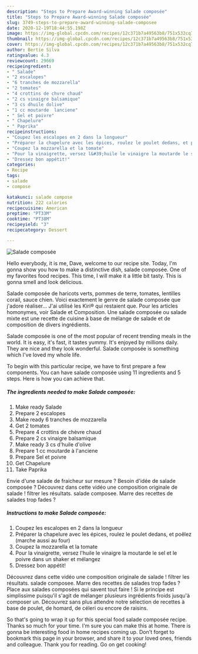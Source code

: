 ```yaml
---
description: "Steps to Prepare Award-winning Salade composée"
title: "Steps to Prepare Award-winning Salade composée"
slug: 3749-steps-to-prepare-award-winning-salade-composee
date: 2020-12-19T18:44:55.198Z
image: https://img-global.cpcdn.com/recipes/12c371b7a49563b8/751x532cq70/salade-composee-photo-principale-de-la-recette.jpg
thumbnail: https://img-global.cpcdn.com/recipes/12c371b7a49563b8/751x532cq70/salade-composee-photo-principale-de-la-recette.jpg
cover: https://img-global.cpcdn.com/recipes/12c371b7a49563b8/751x532cq70/salade-composee-photo-principale-de-la-recette.jpg
author: Bertie Silva
ratingvalue: 4.3
reviewcount: 29669
recipeingredient:
- " Salade"
- "2 escalopes"
- "6 tranches de mozzarella"
- "2 tomates"
- "4 crottins de chvre chaud"
- "2 cs vinaigre balsamique"
- "3 cs dhuile dolive"
- "1 cc moutarde  lanciene"
- " Sel et poivre"
- " Chapelure"
- " Paprika"
recipeinstructions:
- "Coupez les escalopes en 2 dans la longueur"
- "Préparer la chapelure avec les épices, roulez le poulet dedans, et poêlez (marche aussi au four)"
- "Coupez la mozzarella et la tomate"
- "Pour la vinaigrette, versez l&#39;huile le vinaigre la moutarde le sel et le poivre dans un shaker et mélangez"
- "Dressez bon appétit!"
categories:
- Recipe
tags:
- salade
- compose

katakunci: salade compose 
nutrition: 222 calories
recipecuisine: American
preptime: "PT33M"
cooktime: "PT38M"
recipeyield: "3"
recipecategory: Dessert

---
```



![Salade composée](https://img-global.cpcdn.com/recipes/12c371b7a49563b8/751x532cq70/salade-composee-photo-principale-de-la-recette.jpg)

Hello everybody, it is me, Dave, welcome to our recipe site. Today, I'm gonna show you how to make a distinctive dish, salade composée. One of my favorites food recipes. This time, I will make it a little bit tasty. This is gonna smell and look delicious.

Salade composée de haricots verts, pommes de terre, tomates, lentilles corail, sauce chien. Voici exactement le genre de salade composée que j&#39;adore réaliser… J&#39;ai utilisé les Kiri® qui restaient que. Pour les articles homonymes, voir Salade et Composition. Une salade composée ou salade mixte est une recette de cuisine à base de mélange de salade et de composition de divers ingrédients.

Salade composée is one of the most popular of recent trending meals in the world. It is easy, it's fast, it tastes yummy. It's enjoyed by millions daily. They are nice and they look wonderful. Salade composée is something which I've loved my whole life.


To begin with this particular recipe, we have to first prepare a few components. You can have salade composée using 11 ingredients and 5 steps. Here is how you can achieve that.

<!--inarticleads1-->

##### The ingredients needed to make Salade composée:

1. Make ready  Salade
1. Prepare 2 escalopes
1. Make ready 6 tranches de mozzarella
1. Get 2 tomates
1. Prepare 4 crottins de chèvre chaud
1. Prepare 2 cs vinaigre balsamique
1. Make ready 3 cs d&#39;huile d&#39;olive
1. Prepare 1 cc moutarde à l&#39;anciene
1. Prepare  Sel et poivre
1. Get  Chapelure
1. Take  Paprika


Envie d&#39;une salade de fraicheur sur mesure ? Besoin d&#39;idée de salade composée ? Découvrez dans cette vidéo une composition originale de salade ! filtrer les résultats. salade composee. Marre des recettes de salades trop fades ? 

<!--inarticleads2-->

##### Instructions to make Salade composée:

1. Coupez les escalopes en 2 dans la longueur
1. Préparer la chapelure avec les épices, roulez le poulet dedans, et poêlez (marche aussi au four)
1. Coupez la mozzarella et la tomate
1. Pour la vinaigrette, versez l&#39;huile le vinaigre la moutarde le sel et le poivre dans un shaker et mélangez
1. Dressez bon appétit!


Découvrez dans cette vidéo une composition originale de salade ! filtrer les résultats. salade composee. Marre des recettes de salades trop fades ? Place aux salades composées qui savent tout faire ! Si le principe est simplissime puisqu&#39;il s&#39;agit de mélanger plusieurs ingrédients froids jusqu&#39;à composer un. Découvrez sans plus attendre notre sélection de recettes à base de poulet, de homard, de céleri ou encore de raisins. 

So that's going to wrap it up for this special food salade composée recipe. Thanks so much for your time. I'm sure you can make this at home. There is gonna be interesting food in home recipes coming up. Don't forget to bookmark this page in your browser, and share it to your loved ones, friends and colleague. Thank you for reading. Go on get cooking!
